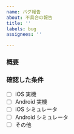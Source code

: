 ```yaml
---
name: バグ報告
about: 不具合の報告
title: ''
labels: bug
assignees: ''

---
```


### 概要


### 確認した条件

- [ ] iOS 実機
- [ ] Android 実機
- [ ] iOS シミュレータ
- [ ] Android シミュレータ
- [ ] その他
